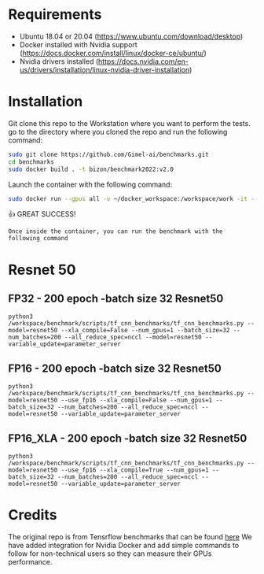 # Requirements
- Ubuntu 18.04 or 20.04 (https://www.ubuntu.com/download/desktop)
- Docker installed with Nvidia support (https://docs.docker.com/install/linux/docker-ce/ubuntu/)
- Nvidia drivers installed (https://docs.nvidia.com/en-us/drivers/installation/linux-nvidia-driver-installation) 


# Installation 

Git clone this repo to the Workstation where you want to perform the tests.
go to the directory where you cloned the repo and run the following command:
```bash
sudo git clone https://github.com/Gimel-ai/benchmarks.git
cd benchmarks
sudo docker build . -t bizon/benchmark2022:v2.0
```

Launch the container with the following command:
```bash
sudo docker run --gpus all -v ~/docker_workspace:/workspace/work -it --shm-size=1g --ulimit memlock=-1  --ulimit stack=67108864 --rm bizon/benchmark2022:v2.0
```

👍 GREAT SUCCESS!

`Once inside the container, you can run the benchmark with the following command`

# Resnet 50

## FP32 - 200 epoch -batch size 32 Resnet50 
```
python3 /workspace/benchmark/scripts/tf_cnn_benchmarks/tf_cnn_benchmarks.py --model=resnet50 --xla_compile=False --num_gpus=1 --batch_size=32 --num_batches=200 --all_reduce_spec=nccl --model=resnet50 --variable_update=parameter_server
```
## FP16 - 200 epoch -batch size 32 Resnet50
```
python3 /workspace/benchmark/scripts/tf_cnn_benchmarks/tf_cnn_benchmarks.py --model=resnet50 --use_fp16 --xla_compile=False --num_gpus=1 --batch_size=32 --num_batches=200 --all_reduce_spec=nccl --model=resnet50 --variable_update=parameter_server
```
## FP16_XLA - 200 epoch -batch size 32 Resnet50
```
python3 /workspace/benchmark/scripts/tf_cnn_benchmarks/tf_cnn_benchmarks.py --model=resnet50 --use_fp16 --xla_compile=True --num_gpus=1 --batch_size=32 --num_batches=200 --all_reduce_spec=nccl --model=resnet50 --variable_update=parameter_server
```



# Credits

The original repo is from Tensrflow benchmarks that can be found [here](https://github.com/tensorflow/benchmarks) 
We have added integration for Nvidia Docker and add simple commands to follow for non-technical users so they can measure their GPUs performance.